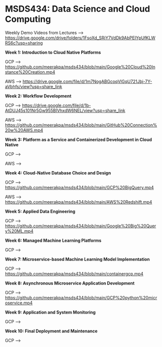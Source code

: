 # MSDS434: Data Science and Cloud Computing
Weekly Demo Videos from Lectures --> https://drive.google.com/drive/folders/1FsoXd_SRiY7VdDk9AbPEIYpUfKLWRS6c?usp=sharing

**Week 1: Introduction to Cloud Native Platforms**

  GCP --> https://github.com/meerakpa/msds434/blob/main/Google%20Cloud%20Instance%20Creation.mp4
 
  AWS --> https://drive.google.com/file/d/1m7NogABGcoqVlGqU721Jbj-7Y-aVbhfs/view?usp=share_link

**Week 2: Workflow Development**

  GCP --> https://drive.google.com/file/d/1b-AtDUJ45s101Nr5Gw955BIVhxdW6NEL/view?usp=share_link
 
  AWS --> https://github.com/meerakpa/msds434/blob/main/GitHub%20Connection%20w%20AWS.mp4

**Week 3: Platform as a Service and Containerized Development in Cloud Native**

   GCP --> 
   
   AWS -->

**Week 4: Cloud-Native Database Choice and Design**

  GCP --> https://github.com/meerakpa/msds434/blob/main/GCP%20BigQuery.mp4
 
  AWS --> https://github.com/meerakpa/msds434/blob/main/AWS%20Redshift.mp4

**Week 5: Applied Data Engineering**

  GCP --> https://github.com/meerakpa/msds434/blob/main/Google%20Big%20Query%20ML.mp4

**Week 6: Managed Machine Learning Platforms**

  GCP --> 

**Week 7: Microservice-based Machine Learning Model Implementation**

  GCP --> https://github.com/meerakpa/msds434/blob/main/containergcp.mp4

**Week 8: Asynchronous Microservice Application Development**

  GCP --> https://github.com/meerakpa/msds434/blob/main/GCP%20python%20microservice.mp4

**Week 9: Application and System Monitoring**

  GCP --> 

**Week 10: Final Deployment and Maintenance**

  GCP --> 

